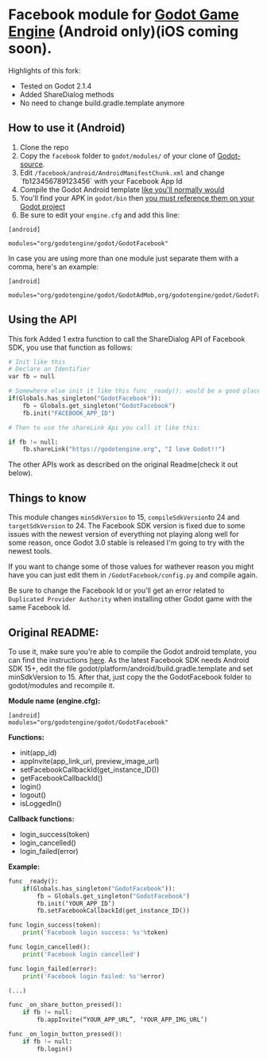 # Facebook module for [Godot Game Engine](http://godotengine.org/) (Android only)(iOS coming soon). 

Highlights of this fork:

+ Tested on Godot 2.1.4 
+ Added ShareDialog methods
+ No need to change build.gradle.template anymore

## How to use it (Android)

1. Clone the repo
2. Copy the `facebook` folder to `godot/modules/` of your clone of [Godot-source](https://github.com/godotengine/godot). 
3. Edit `/facebook/android/AndroidManifestChunk.xml` and change ´fb123456789123456´ with your Facebook App Id
4. Compile the Godot Android template [like you'll normally would](http://docs.godotengine.org/en/latest/reference/compiling_for_android.html)
5. You'll find your APK in `godot/bin` then [you must reference them on your Godot project](http://docs.godotengine.org/en/latest/development/compiling/compiling_for_android.html#using-the-export-templates)
6. Be sure to edit your `engine.cfg` and add this line:
```
[android]

modules="org/godotengine/godot/GodotFacebook"
```
In case you are using more than one module just separate them with a comma, here's an example:
```
[android]

modules="org/godotengine/godot/GodotAdMob,org/godotengine/godot/GodotFacebook"
```
## Using the API

This fork Added 1 extra function to call the ShareDialog API of Facebook SDK, you use that function as follows:

```python
# Init like this
# Declare an Identifier
var fb = null

# Somewhere else init it like this func _ready(): would be a good place to do it
if(Globals.has_singleton("GodotFacebook")):
	fb = Globals.get_singleton("GodotFacebook")
	fb.init("FACEBOOK_APP_ID") 

# Then to use the shareLink Api you call it like this:

if fb != null:
	fb.shareLink("https://godotengine.org", "I love Godot!!")

```
The other APIs work as described on the original Readme(check it out below).

## Things to know

This module changes `minSdkVersion` to 15, `compileSdkVersion`to 24 and `targetSdkVersion` to 24. The Facebook SDK version is fixed due to some issues with the newest version of everything not playing along well for some reason, once Godot 3.0 stable is released I'm going to try with the newest tools.

If you want to change some of those values for wathever reason you might have you can just edit them in `/GodotFacebook/config.py` and compile again.

Be sure to change the Facebook Id or you'll get an error related to `Duplicated Provider Authority` when installing other Godot game with the same Facebook Id.


Original README:
---

To use it, make sure you're able to compile the Godot android template, you can find the instructions [here](http://docs.godotengine.org/en/latest/reference/compiling_for_android.html). As the latest Facebook SDK needs Android SDK 15+, edit the file godot/platform/android/build.gradle.template and set minSdkVersion to 15. After that, just copy the the GodotFacebook folder to godot/modules and recompile it.


**Module name (engine.cfg):**
```
[android]
modules="org/godotengine/godot/GodotFacebook"
```

**Functions:**
* init(app_id)
* appInvite(app_link_url, preview_image_url)
* setFacebookCallbackId(get_instance_ID())
* getFacebookCallbackId()
* login()
* logout()
* isLoggedIn()

**Callback functions:**
* login_success(token)
* login_cancelled()
* login_failed(error)

**Example:**
```python
func _ready():
    if(Globals.has_singleton("GodotFacebook")):
        fb = Globals.get_singleton("GodotFacebook")
        fb.init(‘YOUR_APP_ID’)
        fb.setFacebookCallbackId(get_instance_ID())

func login_success(token):
    print('Facebook login success: %s'%token)

func login_cancelled():
    print('Facebook login cancelled')

func login_failed(error):
    print('Facebook login failed: %s'%error)

(...)

func _on_share_button_pressed():
    if fb != null:
        fb.appInvite(“YOUR_APP_URL”, ‘YOUR_APP_IMG_URL’)

func _on_login_button_pressed():
    if fb != null:
        fb.login()
```        

